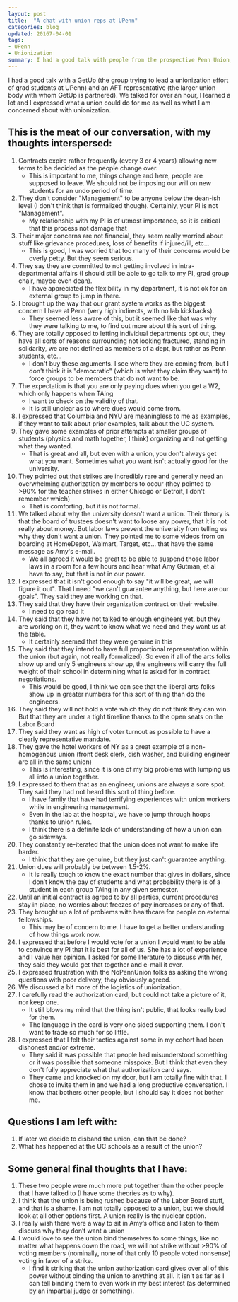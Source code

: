 ```yaml
---
layout: post
title:  "A chat with union reps at UPenn"
categories: blog
updated: 20167-04-01
tags:
- UPenn
- Unionization
summary: I had a good talk with people from the prospective Penn Union, here is what I took away.
---
```


I had a good talk with a GetUp (the group trying to lead a unionization effort of grad students at UPenn) and an AFT representative (the larger union body with whom GetUp is partnered). We talked for over an hour, I learned a lot and I expressed what a union could do for me as well as what I am concerned about with unionization.

## This is the meat of our conversation, with my thoughts interspersed:

1) Contracts expire rather frequently (every 3 or 4 years) allowing new terms to be decided as the people change over. 
    - This is important to me, things change and here, people are supposed to leave. We should not be imposing our will on new students for an undo period of time.
2) They don't consider "Management" to be anyone below the dean-ish level (I don't think that is formalized though). Certainly, your PI is not “Management”.
    - My relationship with my PI is of utmost importance, so it is critical that this process not damage that
3) Their major concerns are not financial, they seem really worried about stuff like grievance procedures, loss of benefits if injured/ill, etc...
    - This is good, I was worried that too many of their concerns would be overly petty. But they seem serious.
4) They say they are committed to not getting involved in intra-departmental affairs (I should still be able to go talk to my PI, grad group chair, maybe even dean).
    - I have appreciated the flexibility in my department, it is not ok for an external group to jump in there.
5) I brought up the way that our grant system works as the biggest concern I have at Penn (very high indirects, with no lab kickbacks).
    - They seemed less aware of this, but it seemed like that was why they were talking to me, to find out more about this sort of thing.
6) They are totally opposed to letting individual departments opt out, they have all sorts of reasons surrounding not looking fractured, standing in solidarity, we are not defined as members of a dept, but rather as Penn students, etc...
    - I don't buy these arguments. I see where they are coming from, but I don't think it is "democratic" (which is what they claim they want) to force groups to be members that do not want to be.
7) The expectation is that you are only paying dues when you get a W2, which only happens when TAing
    - I want to check on the validity of that.
    - It is still unclear as to where dues would come from.
8) I expressed that Columbia and NYU are meaningless to me as examples, if they want to talk about prior examples, talk about the UC system.
9) They gave some examples of prior attempts at smaller groups of students (physics and math together, I think) organizing and not getting what they wanted.
    - That is great and all, but even with a union, you don't always get what you want. Sometimes what you want isn't actually good for the university.
10) They pointed out that strikes are incredibly rare and generally need an overwhelming authorization by members to occur (they pointed to >90% for the teacher strikes in either Chicago or Detroit, I don't remember which)
    - That is comforting, but it is not formal. 
11) We talked about why the university doesn't want a union. Their theory is that the board of trustees doesn't want to loose any power, that it is not really about money. But labor laws prevent the university from telling us why they don't want a union. They pointed me to some videos from on boarding at HomeDepot, Walmart, Target, etc... that have the same message as Amy's e-mail. 
    - We all agreed it would be great to be able to suspend those labor laws in a room for a few hours and hear what Amy Gutman, et al have to say, but that is not in our power.
12) I expressed that it isn't good enough to say "it will be great, we will figure it out". That I need "we can't guarantee anything, but here are our goals". They said they are working on that.
13) They said that they have their organization contract on their website.
    - I need to go read it
14) They said that they have not talked to enough engineers yet, but they are working on it, they want to know what we need and they want us at the table.
    - It certainly seemed that they were genuine in this
15) They said that they intend to have full proportional representation within the union (but again, not really formalized). So even if all of the arts folks show up and only 5 engineers show up, the engineers will carry the full weight of their school in determining what is asked for in contract negotiations.
    - This would be good, I think we can see that the liberal arts folks show up in greater numbers for this sort of thing than do the engineers. 
16) They said they will not hold a vote which they do not think they can win. But that they are under a tight timeline thanks to the open seats on the Labor Board
17) They said they want as high of voter turnout as possible to have a clearly representative mandate.
18) They gave the hotel workers of NY as a great example of a non-homogenous union (front desk clerk, dish washer, and building engineer are all in the same union)
    - This is interesting, since it is one of my big problems with lumping us all into a union together.
19) I expressed to them that as an engineer, unions are always a sore spot. They said they had not heard this sort of thing before. 
    - I have family that have had terrifying experiences with union workers while in engineering management.
    - Even in the lab at the hospital, we have to jump through hoops thanks to union rules. 
    - I think there is a definite lack of understanding of how a union can go sideways. 
20) They constantly re-iterated that the union does not want to make life harder.
    - I think that they are genuine, but they just can't guarantee anything.
21) Union dues will probably be between 1.5-2%. 
    - It is really tough to know the exact number that gives in dollars, since I don’t know the pay of students and what probability there is of a student in each group TAing in any given semester.
22) Until an initial contract is agreed to by all parties, current procedures stay in place, no worries about freezes of pay increases or any of that.
23) They brought up a lot of problems with healthcare for people on external fellowships.
    - This may be of concern to me. I have to get a better understanding of how things work now. 
24) I expressed that before I would vote for a union I would want to be able to convince my PI that it is best for all of us. She has a lot of experience and I value her opinion. I asked for some literature to discuss with her, they said they would get that together and e-mail it over.
25) I expressed frustration with the NoPennUnion folks as asking the wrong questions with poor delivery, they obviously agreed.
26) We discussed a bit more of the logistics of unionization.
27) I carefully read the authorization card, but could not take a picture of it, nor keep one.
    - It still blows my mind that the thing isn't public, that looks really bad for them.
    - The language in the card is very one sided supporting them. I don't want to trade so much for so little. 
28) I expressed that I felt their tactics against some in my cohort had been dishonest and/or extreme.
    - They said it was possible that people had misunderstood something or it was possible that someone misspoke. But I think that even they don't fully appreciate what that authorization card says.
    - They came and knocked on my door, but I am totally fine with that. I chose to invite them in and we had a long productive conversation. I know that bothers other people, but I should say it does not bother me.


## Questions I am left with: 
1) If later we decide to disband the union, can that be done?
2) What has happened at the UC schools as a result of the union?

## Some general final thoughts that I have:
1) These two people were much more put together than the other people that I have talked to (I have some theories as to why).
2) I think that the union is being rushed because of the Labor Board stuff, and that is a shame. I am not totally opposed to a union, but we should look at all other options first. A union really is the nuclear option.
3) I really wish there were a way to sit in Amy’s office and listen to them discuss why they don’t want a union
4) I would love to see the union bind themselves to some things, like no matter what happens down the road, we will not strike without >90% of voting members (nominally, none of that only 10 people voted nonsense) voting in favor of a strike.
    - I find it striking that the union authorization card gives over all of this power without binding the union to anything at all. It isn't as far as I can tell binding them to even work in my best interest (as determined by an impartial judge or something).
